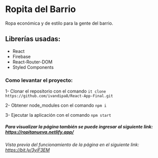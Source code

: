 # Ropita del Barrio

Ropa económica y de estilo para la gente del barrio.

## Librerías usadas:

- React
- Firebase
- React-Router-DOM
- Styled Components

### Como levantar el proyecto:

1- Clonar el repositorio con el comando `it clone https://github.com/ivandipa8/React-App-Final.git`

2- Obtener node_modules con el comando `npm i`

3- Ejecutar la aplicación con el comando `npm start`



##### Para visualizar la página también se puede ingresar al siguiente link: https://ropitanueva.netlify.app/



###### Vista previa del funcionamiento de la página en el siguiente link: https://bit.ly/3yiF3EM

